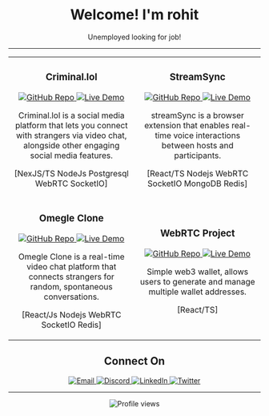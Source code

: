 <h1 align="center">Welcome! I'm rohit</h1>

<p align="center">
  Unemployed looking for job!
</p>

---
<table>
  <tr>
    <td align="center" width="50%">
      <h3>Criminal.lol</h3>
      <a href="https://github.com/rohitsx/criminal.lol">
        <img src="https://img.shields.io/badge/Repo-181717?style=for-the-badge&logo=github&logoColor=white" alt="GitHub Repo" />
      </a>
      <a href="https://criminal.lol/">
        <img src="https://img.shields.io/badge/Live%20Demo-00C7B7?style=for-the-badge&logo=netlify&logoColor=white" alt="Live Demo" />
      </a>
      <p>Criminal.lol is a social media platform that lets you connect with strangers via video chat, alongside other engaging social media features.</p>
      <p>[NexJS/TS NodeJs Postgresql WebRTC SocketIO]</p>
    </td>
    <td align="center" width="50%">
      <h3>StreamSync</h3>
      <a href="https://github.com/rohitsx/streamSync">
        <img src="https://img.shields.io/badge/Repo-181717?style=for-the-badge&logo=github&logoColor=white" alt="GitHub Repo" />
      </a>
      <a href="https://stream-sync.devrohit.tech/">
        <img src="https://img.shields.io/badge/Live%20Demo-00C7B7?style=for-the-badge&logo=netlify&logoColor=white" alt="Live Demo" />
      </a>
      <p>streamSync is a browser extension that enables real-time voice interactions between hosts and participants.</p>
      <p>[React/TS Nodejs WebRTC SocketIO MongoDB Redis]</p>
    </td>
  </tr>
  <tr>
    <td align="center">
      <h3>Omegle Clone</h3>
      <a href="https://github.com/rohitsx/omegle-clone">
        <img src="https://img.shields.io/badge/Repo-181717?style=for-the-badge&logo=github&logoColor=white" alt="GitHub Repo" />
      </a>
      <a href="http://omegel-clone.devrohit.tech/">
        <img src="https://img.shields.io/badge/Live%20Demo-00C7B7?style=for-the-badge&logo=netlify&logoColor=white" alt="Live Demo" />
      </a>
      <p>Omegle Clone is a real-time video chat platform that connects strangers for random, spontaneous conversations.</p>
      <p>[React/Js Nodejs WebRTC SocketIO Redis]</p>
    </td>
    <td align="center">
      <h3>WebRTC Project</h3>
      <a href="https://github.com/rohitsx/web3-wallet">
        <img src="https://img.shields.io/badge/Repo-181717?style=for-the-badge&logo=github&logoColor=white" alt="GitHub Repo" />
      </a>
      <a href="https://wallet.devrohit.tech/">
        <img src="https://img.shields.io/badge/Live%20Demo-00C7B7?style=for-the-badge&logo=netlify&logoColor=white" alt="Live Demo" />
      </a>
      <p>Simple web3 wallet, allows users to generate and manage multiple wallet addresses.</p>
      <p>[React/TS]</p>
    </td>
  </tr>
</table>

<h2 align="center">Connect On</h2>

<p align="center">
  <a href="mailto:rohitbindw@gmail.com">
    <img src="https://img.shields.io/badge/Email-D14836?style=for-the-badge&logo=gmail&logoColor=white" alt="Email" />
  </a>
  <a href="https://discord.com/users/rohitsx">
    <img src="https://img.shields.io/badge/Discord-7289DA?style=for-the-badge&logo=discord&logoColor=white" alt="Discord" />
  </a>
  <a href="https://linkedin.com/in/rohiitrb">
    <img src="https://img.shields.io/badge/LinkedIn-0077B5?style=for-the-badge&logo=linkedin&logoColor=white" alt="LinkedIn" />
  </a>
  <a href="https://twitter.com/rohitsxx">
    <img src="https://img.shields.io/badge/Twitter-1DA1F2?style=for-the-badge&logo=twitter&logoColor=white" alt="Twitter" />
  </a>
</p>

---

<p align="center">
  <img src="https://komarev.com/ghpvc/?username=rohitsx&label=Profile%20views&color=0e75b6&style=flat" alt="Profile views" />
</p>
